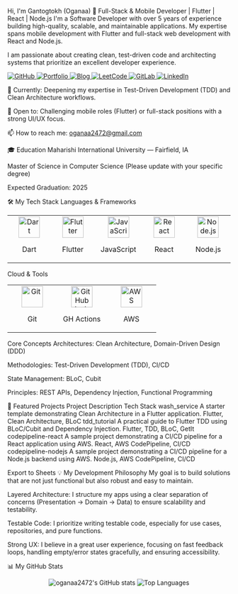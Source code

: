 

Hi, I'm Gantogtokh (Oganaa) 👋
Full-Stack & Mobile Developer | Flutter | React | Node.js
I'm a Software Developer with over 5 years of experience building high-quality, scalable, and maintainable applications. My expertise spans mobile development with Flutter and full-stack web development with React and Node.js.

I am passionate about creating clean, test-driven code and architecting systems that prioritize an excellent developer experience.

<p align="left">
<a href="https://github.com/oganaa2472" target="_blank">
<img src="https://img.shields.io/badge/GitHub-100000?style=for-the-badge&logo=github&logoColor=white" alt="GitHub"/>
</a>
<a href="https://portfolio-kohl-phi-92.vercel.app/" target="_blank">
<img src="https://img.shields.io/badge/My_Portfolio-000?style=for-the-badge&logo=ko-fi&logoColor=white" alt="Portfolio"/>
</a>
<a href="https://oganaa.hashnode.dev/" target="_blank">
<img src="https://img.shields.io/badge/Hashnode-2962FF?style=for-the-badge&logo=hashnode&logoColor=white" alt="Blog"/>
</a>
<a href="https://leetcode.com/u/keeplearning99/" target="_blank">
<img src="https://img.shields.io/badge/-LeetCode-FFA116?style=for-the-badge&logo=LeetCode&logoColor=black" alt="LeetCode"/>
</a>
<a href="https://gitlab.com/Gantogtokh" target="_blank">
<img src="https://img.shields.io/badge/GitLab-FC6D26?style=for-the-badge&logo=gitlab&logoColor=white" alt="GitLab"/>
</a>
<a href="https://linkedin.com/in/your-linkedin-username" target="_blank">
<img src="https://img.shields.io/badge/linkedin-%230077B5.svg?style=for-the-badge&logo=linkedin&logoColor=white" alt="LinkedIn"/>
</a>
</p>

🌱 Currently: Deepening my expertise in Test-Driven Development (TDD) and Clean Architecture workflows.

👯 Open to: Challenging mobile roles (Flutter) or full-stack positions with a strong UI/UX focus.

📫 How to reach me: oganaa2472@gmail.com

🎓 Education
Maharishi International University — Fairfield, IA

Master of Science in Computer Science (Please update with your specific degree)

Expected Graduation: 2025

🛠️ My Tech Stack
Languages & Frameworks
<table>
<tr>
<td align="center" width="96">
<img src="https://cdn.jsdelivr.net/gh/devicons/devicon/icons/dart/dart-original.svg" width="48" height="48" alt="Dart" />


Dart
</td>
<td align="center" width="96">
<img src="https://cdn.jsdelivr.net/gh/devicons/devicon/icons/flutter/flutter-original.svg" width="48" height="48" alt="Flutter" />


Flutter
</td>
<td align="center" width="96">
<img src="https://cdn.jsdelivr.net/gh/devicons/devicon/icons/javascript/javascript-original.svg" width="48" height="48" alt="JavaScript" />


JavaScript
</td>
<td align="center" width="96">
<img src="https://cdn.jsdelivr.net/gh/devicons/devicon/icons/react/react-original.svg" width="48" height="48" alt="React" />


React
</td>
<td align="center" width="96">
<img src="https://cdn.jsdelivr.net/gh/devicons/devicon/icons/nodejs/nodejs-original.svg" width="48" height="48" alt="Node.js" />


Node.js
</td>
</tr>
</table>

Cloud & Tools
<table>
<tr>
<td align="center" width="96">
<img src="https://cdn.jsdelivr.net/gh/devicons/devicon/icons/git/git-original.svg" width="48" height="48" alt="Git" />


Git
</td>
<td align="center" width="96">
<img src="https://cdn.jsdelivr.net/gh/devicons/devicon/icons/githubactions/githubactions-original.svg" width="48" height="48" alt="GitHub Actions" />


GH Actions
</td>
<td align="center" width="96">
<img src="https://cdn.jsdelivr.net/gh/devicons/devicon/icons/amazonwebservices/amazonwebservices-original.svg" width="48" height="48" alt="AWS" />


AWS
</td>
</tr>
</table>

Core Concepts
Architectures: Clean Architecture, Domain-Driven Design (DDD)

Methodologies: Test-Driven Development (TDD), CI/CD

State Management: BLoC, Cubit

Principles: REST APIs, Dependency Injection, Functional Programming

🚀 Featured Projects
Project	Description	Tech Stack
wash_service	A starter template demonstrating Clean Architecture in a Flutter application.	Flutter, Clean Architecture, BLoC
tdd_tutorial	A practical guide to Flutter TDD using BLoC/Cubit and Dependency Injection.	Flutter, TDD, BLoC, GetIt
codepipeline-react	A sample project demonstrating a CI/CD pipeline for a React application using AWS.	React, AWS CodePipeline, CI/CD
codepipeline-nodejs	A sample project demonstrating a CI/CD pipeline for a Node.js backend using AWS.	Node.js, AWS CodePipeline, CI/CD

Export to Sheets
💡 My Development Philosophy
My goal is to build solutions that are not just functional but also robust and easy to maintain.

Layered Architecture: I structure my apps using a clear separation of concerns (Presentation → Domain → Data) to ensure scalability and testability.

Testable Code: I prioritize writing testable code, especially for use cases, repositories, and pure functions.

Strong UX: I believe in a great user experience, focusing on fast feedback loops, handling empty/error states gracefully, and ensuring accessibility.

📊 My GitHub Stats
<p align="center">
<img src="https://github-readme-stats.vercel.app/api?username=oganaa2472&show_icons=true&theme=radical" alt="oganaa2472's GitHub stats" />
<img src="https://github-readme-stats.vercel.app/api/top-langs/?username=oganaa2472&layout=compact&theme=radical" alt="Top Languages" />
</p>
